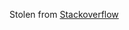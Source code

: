 Stolen from [Stackoverflow](https://stackoverflow.com/questions/44944959/how-can-i-check-if-the-race-detector-is-enabled-at-runtime)
